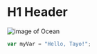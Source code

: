 # H1 Header
![image of Ocean](https://github.com/user-attachments/assets/6cf0685f-3d25-4136-8954-5f493109dff6)

``` javascript
var myVar = "Hello, Tayo!";
```
